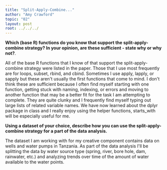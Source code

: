 ```yaml
---
title: "Split-Apply-Combine..."
author: "Amy Crawford"
topic: "02"
layout: post
root: ../../../
---
```



**Which (base R) functions do you know that support the split-apply-combine strategy? In your opinion, are these sufficient - state why or why not?**.   
  
  
All of the base R functions that I know of that support the split-apply-combine strategy were listed in the paper. Those that I use most frequently are for loops, subset, rbind, and cbind. Sometimes I use apply, lapply, or sapply but these aren't usually the first functions that come to mind. I don't think these are sufficient because I often find myself starting with one function, getting stuck with naming, indexing, or errors and moving to another function that may be a better fit for the task I am attempting to complete. They are quite clunky and I frequently find myself typing out large lists of related variable names. We have now learned about the dplyr package in class and I really enjoy using the helper functions, starts_with will be especially useful for me. 



**Using a dataset of your choice, describe how you can use the split-apply-combine strategy for a part of the data analysis.**  
  
  
The dataset I am working with for my creative component contains data on wells and water pumps in Tanzania. As part of the data analysis I'll be splitting the data by water source type (spring, river, bore hole, dam, rainwater, etc.) and analyzing trends over time of the amount of water available to the water points. 
